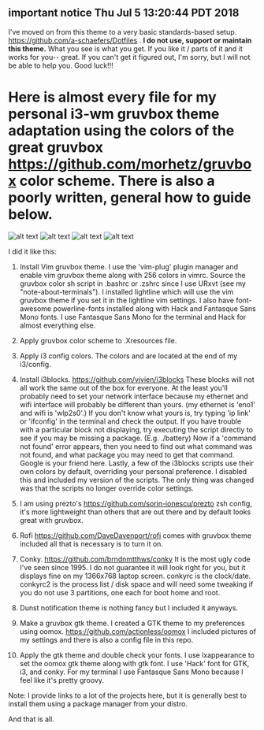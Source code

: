 ## important notice Thu Jul  5 13:20:44 PDT 2018
I've moved on from this theme to a very basic standards-based setup. https://github.com/a-schaefers/Dotfiles . **I do not use, support or maintain this theme.** What you see is what you get. If you like it / parts of it and it works for you-- great. If you can't get it figured out, I'm sorry, but I will not be able to help you. Good luck!!!

# Here is almost every file for my personal i3-wm gruvbox theme adaptation using the colors of the great gruvbox https://github.com/morhetz/gruvbox color scheme. There is also a poorly written, general how to guide below.

![alt text](https://github.com/a-schaefers/i3-wm-gruvbox-theme/raw/master/screenshots/gruv-clean-grootify.png)
![alt text](https://github.com/a-schaefers/i3-wm-gruvbox-theme/blob/master/screenshots/gruv-dirty-opate.png) ![alt text](https://github.com/a-schaefers/i3-wm-gruvbox-theme/raw/master/screenshots/gruv-sadkitty-clean.png)
![alt text](https://github.com/a-schaefers/i3-wm-gruvbox-theme/blob/master/screenshots/gruv-prepper-clean.png)

I did it like this:

1. Install Vim gruvbox theme. I use the 'vim-plug' plugin manager and enable vim gruvbox theme along with 256 colors in vimrc. Source the gruvbox color sh script in
.bashrc or .zshrc since I use URxvt (see my "note-about-terminals"). I
installed lightline which will use the vim gruvbox theme if you set it in the
lightline vim settings. I also have font-awesome powerline-fonts installed along with Hack
and Fantasque Sans Mono fonts. I use Fantasque Sans Mono for the terminal and Hack
for almost everything else.

2. Apply gruvbox color scheme to .Xresources file. 

3. Apply i3 config colors. The colors and are located at the end of my i3/config.

4. Install i3blocks. https://github.com/vivien/i3blocks These blocks will not all work the same out of the
   box for everyone. At the least you'll probably need to set your network
   interface because my ethernet and wifi interface will probably be different than yours. (my
   ethernet is 'eno1' and wifi is 'wlp2s0'.) If you don't know what yours is, try typing 'ip link' or 'ifconfig' in the terminal and check the output. If you have trouble with a particular block not displaying, try executing the script directly to see if you may be missing a package. (E.g. ./battery) Now if a 'command not found' error appears, then you need to find out what command was not found, and what package you may need to get that command. Google is your friend here. Lastly, a few of the i3blocks scripts use their own colors by default, overriding your personal preference. I disabled this and included my version of the scripts. The only thing was changed was that the scripts no longer override color settings.

5. I am using prezto's https://github.com/sorin-ionescu/prezto zsh config, it's more lightweight than others that are
   out there and by default looks great with gruvbox.

6. Rofi https://github.com/DaveDavenport/rofi comes with gruvbox theme included all that is necessary is to turn it
   on.

7. Conky. https://github.com/brndnmtthws/conky 
It is the most ugly code I've seen since 1995. I do not guarantee it will look right for you,
   but it displays fine on my 1366x768 laptop screen. conkyrc is the
   clock/date. conkyrc2 is the process list / disk space and will need some tweaking
   if you do not use 3 partitions, one each for boot home and root.


8. Dunst notification theme is nothing fancy but I included it anyways.

9. Make a gruvbox gtk theme. I created a GTK theme to my preferences using oomox. https://github.com/actionless/oomox
I included pictures of my settings and there is also a config file in this
repo.

10. Apply the gtk theme and double check your fonts. I use lxappearance to set
the oomox gtk theme along with gtk font. I use 'Hack' font for GTK, i3, and conky. 
For my terminal I use Fantasque Sans Mono because I feel like
it's pretty groovy.

Note: I provide links to a lot of the projects here, but it is generally best
to install them using a package manager from your distro.

And that is all.

